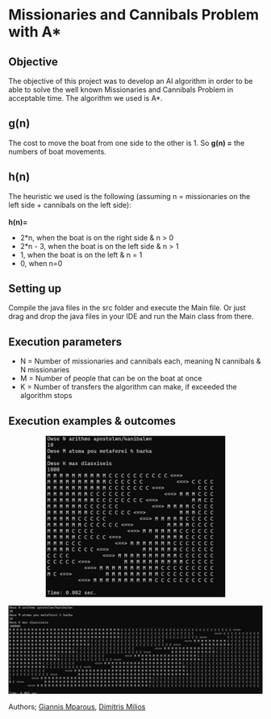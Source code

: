 # Missionaries and Cannibals Problem with A* 

## Objective
The objective of this project was to develop an AI algorithm in order to be able to solve the well known Missionaries and Cannibals Problem in acceptable time.
The algorithm we used is A*. 

## g(n)

The cost to move the boat from one side to the other is 1. So **g(n) =** the numbers of boat movements.

## h(n)
The heuristic we used is the following (assuming n = missionaries on the left side + cannibals on the left side):
<br><br>
**h(n)=**
- 2*n, when the boat is on the right side & n > 0
- 2*n - 3, when the boat is on the left side & n > 1
- 1, when the boat is on the left & n = 1
- 0, when n=0

## Setting up 
Compile the java files in the src folder and execute the Main file. Or just drag and drop the java files in your IDE and run the Main class from there.

## Execution parameters

- N = Number of missionaries and cannibals each, meaning N cannibals & N missionaries 
- M = Number of people that can be on the boat at once
- K = Number of transfers the algorithm can make, if exceeded the algorithm stops

## Execution examples & outcomes

<p align="center">
  <img src="https://github.com/giannismparous/missionaries-and-cannibals/blob/main/imgs/10.png" />
</p>
<p align="center">
  <img src="https://github.com/giannismparous/missionaries-and-cannibals/blob/main/imgs/30.png" />
</p>

Authors; [Giannis Mparous](https://github.com/giannismparous "Giannis Mparous"), [Dimitris Milios](https://github.com/DimMil24 "Dimitris Milios")
